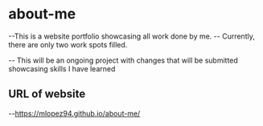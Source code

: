 # about-me
--This is a website portfolio showcasing all work done by me.
-- Currently, there are only two work spots filled.

-- This will be an ongoing project with changes that will be submitted showcasing skills I have learned

## URL of website 
--https://mlopez94.github.io/about-me/

